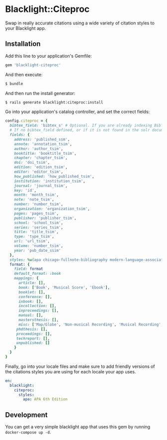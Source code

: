 # Blacklight::Citeproc
Swap in really accurate citations using a wide variety of citation styles to your Blacklight app.

## Installation
Add this line to your application's Gemfile:

```ruby
gem 'blacklight-citeproc'
```

And then execute:
```bash
$ bundle
```

And then run the install generator:
```bash
$ rails generate blacklight:citeproc:install
```

Go into your application's catalog controller, and set the correct fields:
```ruby
config.citeproc = {
  bibtex_field: 'bibtex_s' # Optional. If you are already indexing BibTeX into solr, this will be the preferred way to get bibliographic data
  # If no bibtex_field defined, or if it is not found in the solr document, use these fields instead:
  fields: {
    address: 'published_ssm',
    annote: 'annotation_tsim',
    author: 'author_tsim',
    booktitle: 'booktitle_tsim',
    chapter: 'chapter_tsim',
    doi: 'doi_tsim',
    edition: 'edition_tsim',
    editor: 'editor_tsim',
    how_published: 'how_published_tsim',
    institution: 'institution_tsim',
    journal: 'journal_tsim',
    key: 'id',
    month: 'month_tsim',
    note: 'note_tsim',
    number: 'number_tsim',
    organization: 'organization_tsim',
    pages: 'pages_tsim',
    publisher: 'publisher_tsim',
    school: 'school_tsim',
    series: 'series_tsim',
    title: 'title_tsim',
    type: 'type_tsim',
    url: 'url_tsim',
    volume: 'number_tsim',
    year: 'pub_date_ssim'
  },
  styles: %w(apa chicago-fullnote-bibliography modern-language-association ieee council-of-science-editors),
  format: {
    field: format
    default_format: :book
    mappings: {
      article: [],
      book: ['Book', 'Musical Score', 'Ebook'],
      booklet: [],
      conference: [],
      inbook: [],
      incollection: [],
      inproceedings: [],
      manual: [],
      mastersthesis: [],
      misc: ['Map/Globe', 'Non-musical Recording', 'Musical Recording', 'Image', 'Software/Data', 'Video/Film'],
     phdthesis: [],
     proceedings: [],
     techreport: [],
     unpublished: []
    }
  }
}
```

Finally, go into your locale files and make sure to add friendly versions of the citations styles you are using for each locale your app uses.

```yaml
en:
  blacklight:
    citeproc:
      styles:
        apa: APA 6th Edition
```

## Development

You can get a very simple blacklight app that uses this gem by running `docker-compose up -d`.